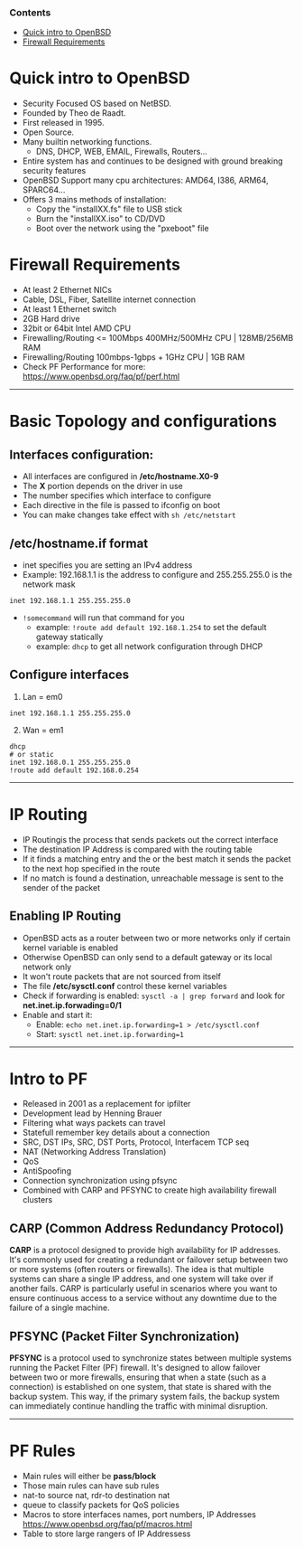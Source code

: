 ### Contents
- [Quick intro to OpenBSD](#Quick-intro-to-OpenBSD)
- [Firewall Requirements](#Firewall-Requirements)


# Quick intro to OpenBSD

- Security Focused OS based on NetBSD.
- Founded by Theo de Raadt.
- First released in 1995.
- Open Source.
- Many builtin networking functions.
    - DNS, DHCP, WEB, EMAIL, Firewalls, Routers...
- Entire system has and continues to be designed with ground breaking security features
- OpenBSD Support many cpu architectures: AMD64, I386, ARM64, SPARC64...
- Offers 3 mains methods of installation:
	- Copy the "installXX.fs" file to USB stick
	- Burn the "installXX.iso" to CD/DVD
	- Boot over the network using the "pxeboot" file

# Firewall Requirements

- At least 2 Ethernet NICs
- Cable, DSL, Fiber, Satellite internet connection
- At least 1 Ethernet switch
- 2GB Hard drive
- 32bit or 64bit Intel AMD CPU
- Firewalling/Routing <= 100Mbps 400MHz/500MHz CPU  |  128MB/256MB RAM
- Firewalling/Routing 100mbps-1gbps + 1GHz CPU  |  1GB RAM
- Check PF Performance for more: https://www.openbsd.org/faq/pf/perf.html


---

# Basic Topology and configurations

## Interfaces configuration:

-  All interfaces are configured in **/etc/hostname.X0-9**
- The **X** portion depends on the driver in use
- The number specifies which interface to configure
- Each directive in the file is passed to ifconfig on boot
- You can make changes take effect with `sh /etc/netstart`

## **/etc/hostname.if** format

- inet specifies you are setting an IPv4 address
- Example: 192.168.1.1 is the address to configure and 255.255.255.0 is the network mask
```
inet 192.168.1.1 255.255.255.0
```
-  `!somecommand` will run that command for you 
	- example: `!route add default 192.168.1.254` to set the default gateway statically
	- example: `dhcp` to get all network configuration through DHCP

## Configure interfaces

1. Lan = em0
```
inet 192.168.1.1 255.255.255.0
```
2. Wan = em1
```
dhcp
# or static
inet 192.168.0.1 255.255.255.0
!route add default 192.168.0.254
```

---

# IP Routing

- IP Routingis the process that sends packets out the correct interface
- The destination IP Address is compared with the routing table
- If it finds a matching entry and the or the best match it sends the packet to the next hop specified in the route
- If no match is found a destination, unreachable message is sent to the sender of the packet

## Enabling IP Routing

- OpenBSD acts as a router between two or more networks only if certain kernel variable is enabled
- Otherwise OpenBSD can only send to a default gateway or its local network only
- It won't route packets that are not sourced from itself
- The file **/etc/sysctl.conf** control these kernel variables
- Check if forwarding is enabled: `sysctl -a | grep forward` and look for **net.inet.ip.forwading=0/1**
- Enable and start it:
	- Enable: `echo net.inet.ip.forwarding=1 > /etc/sysctl.conf`
	- Start: `sysctl net.inet.ip.forwarding=1`

---

# Intro to PF

- Released in 2001 as a replacement for ipfilter
- Development lead by Henning Brauer
- Filtering what ways packets can travel
- Statefull remember key details about a connection
- SRC, DST IPs, SRC, DST Ports, Protocol, Interfacem TCP seq
- NAT (Networking Address Translation)
- QoS
- AntiSpoofing
- Connection synchronization using pfsync
- Combined with CARP and PFSYNC to create high availability firewall clusters

## CARP (Common Address Redundancy Protocol)

**CARP** is a protocol designed to provide high availability for IP addresses. It's commonly used for creating a redundant or failover setup between two or more systems (often routers or firewalls). The idea is that multiple systems can share a single IP address, and one system will take over if another fails. CARP is particularly useful in scenarios where you want to ensure continuous access to a service without any downtime due to the failure of a single machine.

## PFSYNC (Packet Filter Synchronization)

**PFSYNC** is a protocol used to synchronize states between multiple systems running the Packet Filter (PF) firewall. It's designed to allow failover between two or more firewalls, ensuring that when a state (such as a connection) is established on one system, that state is shared with the backup system. This way, if the primary system fails, the backup system can immediately continue handling the traffic with minimal disruption.

---

# PF Rules

- Main rules will either be **pass/block**
- Those main rules can have sub rules
- nat-to source nat, rdr-to destination nat
- queue to classify packets for QoS policies
- Macros to store interfaces names, port numbers, IP Addresses https://www.openbsd.org/faq/pf/macros.html
- Table to store large rangers of IP Addressess


